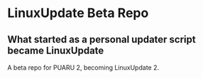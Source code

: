 # LinuxUpdate Beta Repo
## What started as a personal updater script became LinuxUpdate
A beta repo for PUARU 2, becoming LinuxUpdate 2.
